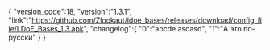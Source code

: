{
"version_code":18,
"version":"1.3.1",
"link":"https://github.com/Zlookaut/ldoe_bases/releases/download/config_file/LDoE_Bases_1.3.apk",
"changelog":{
"0":"abcde asdasd",
"1":"А это по-русски"
}
}
